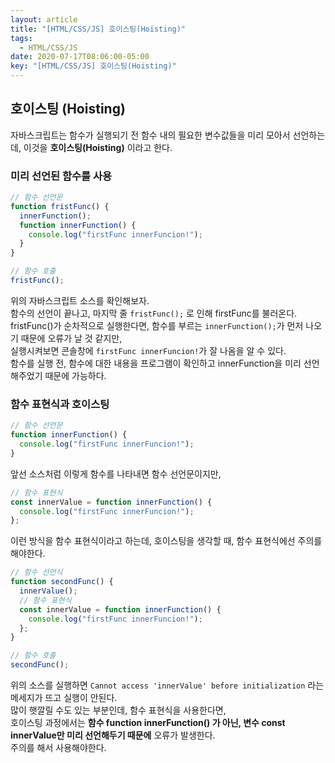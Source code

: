 ```yaml
---
layout: article
title: "[HTML/CSS/JS] 호이스팅(Hoisting)"
tags:
  - HTML/CSS/JS
date: 2020-07-17T08:06:00-05:00
key: "[HTML/CSS/JS] 호이스팅(Hoisting)"
---
```


## 호이스팅 (Hoisting)

자바스크립트는 함수가 실행되기 전 함수 내의 필요한 변수값들을 미리 모아서 선언하는데, 이것을 **호이스팅(Hoisting)** 이라고 한다.

<!--more-->

### 미리 선언된 함수를 사용

```javascript
// 함수 선언문
function fristFunc() {
  innerFunction();
  function innerFunction() {
    console.log("firstFunc innerFuncion!");
  }
}

// 함수 호출
fristFunc();
```

위의 자바스크립트 소스를 확인해보자.<br>
함수의 선언이 끝나고, 마지막 줄 `fristFunc();` 로 인해 firstFunc를 불러온다.<br>
fristFunc()가 순차적으로 실행한다면, 함수를 부르는 `innerFunction();`가 먼저 나오기 때문에 오류가 날 것 같지만,<br>
실행시켜보면 콘솔창에 `firstFunc innerFuncion!`가 잘 나옴을 알 수 있다.<br>
함수를 실행 전, 함수에 대한 내용을 프로그램이 확인하고 innerFunction을 미리 선언해주었기 때문에 가능하다.<br>

### 함수 표현식과 호이스팅

```javascript
// 함수 선언문
function innerFunction() {
  console.log("firstFunc innerFuncion!");
}
```

앞선 소스처럼 이렇게 함수를 나타내면 함수 선언문이지만,<br>

```javascript
// 함수 표현식
const innerValue = function innerFunction() {
  console.log("firstFunc innerFuncion!");
};
```

이런 방식을 함수 표현식이라고 하는데, 호이스팅을 생각할 때, 함수 표현식에선 주의를 해야한다.<br>

```javascript
// 함수 선언식
function secondFunc() {
  innerValue();
  // 함수 표현식
  const innerValue = function innerFunction() {
    console.log("firstFunc innerFuncion!");
  };
}

// 함수 호출
secondFunc();
```

위의 소스를 실행하면 `Cannot access 'innerValue' before initialization` 라는 메세지가 뜨고 실행이 안된다.<br>
많이 햇깔릴 수도 있는 부분인데, 함수 표현식을 사용한다면,<br>
호이스팅 과정에서는 **함수 function innerFunction() 가 아닌, 변수 const innerValue만 미리 선언해두기 때문에** 오류가 발생한다.<br>
주의를 해서 사용해야한다.<br>
